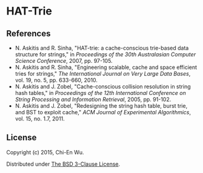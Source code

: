 # HAT-Trie


## References

- N. Askitis and R. Sinha, "HAT-trie: a cache-conscious trie-based data structure for strings," in _Proceedings of the 30th Australasian Computer Science Conference_, 2007, pp. 97-105.
- N. Askitis and R. Sinha, "Engineering scalable, cache and space efficient tries for strings," _The International Journal on Very Large Data Bases_, vol. 19, no. 5, pp. 633-660, 2010.
- N. Askitis and J. Zobel, "Cache-conscious collision resolution in string hash tables," in _Proceedings of the 12th International Conference on String Processing and Information Retrieval_, 2005, pp. 91-102.
- N. Askitis and J. Zobel, "Redesigning the string hash table, burst trie, and BST to exploit cache," _ACM Journal of Experimental Algorithmics_, vol. 15, no. 1.7, 2011.


## License

Copyright (c) 2015, Chi-En Wu.

Distributed under [The BSD 3-Clause License](http://opensource.org/licenses/BSD-3-Clause).
